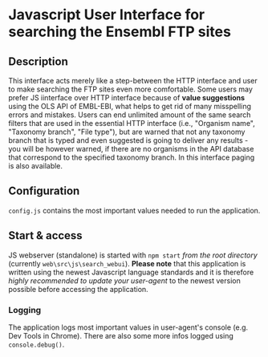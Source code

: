 # Javascript User Interface for searching the Ensembl FTP sites

## Description

This interface acts merely like a step-between the HTTP interface and user to make searching
the FTP sites even more comfortable. Some users may prefer JS iinterface over HTTP interface because of **value suggestions**
using the OLS API of EMBL-EBI, what helps to get rid of many misspelling errors and mistakes. 
Users can end unlimited amount of the same search filters that are used in the essential HTTP interface (i.e., "Organism
name", "Taxonomy branch", "File type"), but are warned that not any taxonomy branch that is typed and even suggested is going
to deliver any results - you will be however warned, if there are no organisms in the API database that correspond
to the specified taxonomy branch. In this interface paging is also available.

## Configuration 

`config.js` contains the most important values needed to run the application.

## Start & access
JS webserver (standalone) is started with `npm start` _from the root directory_ (currently `web\src\js\search_webui`). **Please note** that this application is written using the newest Javascript language standards and it is therefore _highly recommended to update your user-agent_ to the newest version possible before accessing the application.

### Logging

The application logs most important values in user-agent's console (e.g. Dev Tools in Chrome). There are also some more infos logged using `console.debug()`.
